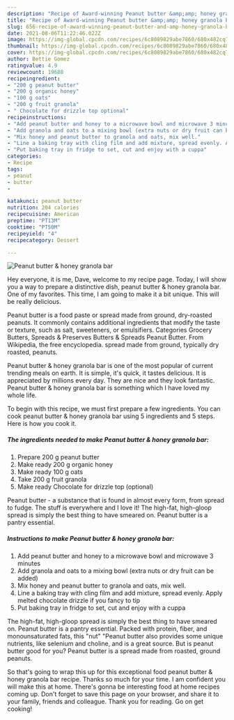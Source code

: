 ```yaml
---
description: "Recipe of Award-winning Peanut butter &amp;amp; honey granola bar"
title: "Recipe of Award-winning Peanut butter &amp;amp; honey granola bar"
slug: 656-recipe-of-award-winning-peanut-butter-and-amp-honey-granola-bar
date: 2021-08-06T11:22:46.022Z
image: https://img-global.cpcdn.com/recipes/6c8089829abe7860/680x482cq70/peanut-butter-honey-granola-bar-recipe-main-photo.jpg
thumbnail: https://img-global.cpcdn.com/recipes/6c8089829abe7860/680x482cq70/peanut-butter-honey-granola-bar-recipe-main-photo.jpg
cover: https://img-global.cpcdn.com/recipes/6c8089829abe7860/680x482cq70/peanut-butter-honey-granola-bar-recipe-main-photo.jpg
author: Bettie Gomez
ratingvalue: 4.9
reviewcount: 19688
recipeingredient:
- "200 g peanut butter"
- "200 g organic honey"
- "100 g oats"
- "200 g fruit granola"
- " Chocolate for drizzle top optional"
recipeinstructions:
- "Add peanut butter and honey to a microwave bowl and microwave 3 minutes"
- "Add granola and oats to a mixing bowl (extra nuts or dry fruit can be added)"
- "Mix honey and peanut butter to granola and oats, mix well."
- "Line a baking tray with cling film and add mixture, spread evenly. Apply melted chocolate drizzle if you fancy to tip"
- "Put baking tray in fridge to set, cut and enjoy with a cuppa"
categories:
- Recipe
tags:
- peanut
- butter
- 

katakunci: peanut butter  
nutrition: 204 calories
recipecuisine: American
preptime: "PT13M"
cooktime: "PT50M"
recipeyield: "4"
recipecategory: Dessert

---
```



![Peanut butter &amp; honey granola bar](https://img-global.cpcdn.com/recipes/6c8089829abe7860/680x482cq70/peanut-butter-honey-granola-bar-recipe-main-photo.jpg)

Hey everyone, it is me, Dave, welcome to my recipe page. Today, I will show you a way to prepare a distinctive dish, peanut butter &amp; honey granola bar. One of my favorites. This time, I am going to make it a bit unique. This will be really delicious.

Peanut butter is a food paste or spread made from ground, dry-roasted peanuts. It commonly contains additional ingredients that modify the taste or texture, such as salt, sweeteners, or emulsifiers. Categories Grocery Butters, Spreads &amp; Preserves Butters &amp; Spreads Peanut Butter. From Wikipedia, the free encyclopedia. spread made from ground, typically dry roasted, peanuts.

Peanut butter &amp; honey granola bar is one of the most popular of current trending meals on earth. It is simple, it's quick, it tastes delicious. It is appreciated by millions every day. They are nice and they look fantastic. Peanut butter &amp; honey granola bar is something which I have loved my whole life.


To begin with this recipe, we must first prepare a few ingredients. You can cook peanut butter &amp; honey granola bar using 5 ingredients and 5 steps. Here is how you cook it.

<!--inarticleads1-->

##### The ingredients needed to make Peanut butter &amp; honey granola bar:

1. Prepare 200 g peanut butter
1. Make ready 200 g organic honey
1. Make ready 100 g oats
1. Take 200 g fruit granola
1. Make ready  Chocolate for drizzle top (optional)


Peanut butter - a substance that is found in almost every form, from spread to fudge. The stuff is everywhere and I love it! The high-fat, high-gloop spread is simply the best thing to have smeared on. Peanut butter is a pantry essential. 

<!--inarticleads2-->

##### Instructions to make Peanut butter &amp; honey granola bar:

1. Add peanut butter and honey to a microwave bowl and microwave 3 minutes
1. Add granola and oats to a mixing bowl (extra nuts or dry fruit can be added)
1. Mix honey and peanut butter to granola and oats, mix well.
1. Line a baking tray with cling film and add mixture, spread evenly. Apply melted chocolate drizzle if you fancy to tip
1. Put baking tray in fridge to set, cut and enjoy with a cuppa


The high-fat, high-gloop spread is simply the best thing to have smeared on. Peanut butter is a pantry essential. Packed with protein, fiber, and monounsaturated fats, this &#34;nut&#34; &#34;Peanut butter also provides some unique nutrients, like selenium and choline, and is a great source. But is peanut butter good for you? Peanut butter is a spread made from roasted, ground peanuts. 

So that's going to wrap this up for this exceptional food peanut butter &amp; honey granola bar recipe. Thanks so much for your time. I am confident you will make this at home. There's gonna be interesting food at home recipes coming up. Don't forget to save this page on your browser, and share it to your family, friends and colleague. Thank you for reading. Go on get cooking!
